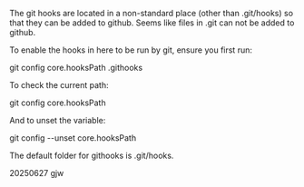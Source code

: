 The git hooks are located in a non-standard place (other than
.git/hooks) so that they can be added to github. Seems like files in
.git can not be added to github.

To enable the hooks in here to be run by git, ensure you first run:

git config core.hooksPath .githooks

To check the current path:

git config core.hooksPath

And to unset the variable:

git config --unset core.hooksPath

The default folder for githooks is .git/hooks.

20250627 gjw
